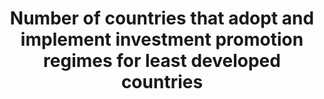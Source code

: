 ---
actual_indicator_available: null
actual_indicator_available_description: null
comments_and_limitations: null
data_non_statistical: true
date_metadata_updated: null
date_of_national_source_publication: null
disaggregation_categories: null
disaggregation_geography: null
goal_meta_link: http://unstats.un.org/sdgs/files/metadata-compilation/Metadata-Goal-17.pdf
graph: null
graph_title: Number of countries that adopt and implement investment promotion regimes
  for least developed countries
graph_type: null
has_metadata: false
indicator: 17.5.1
indicator_definition: ''
indicator_name: Number of countries that adopt and implement investment promotion
  regimes for least developed countries
indicator_sort_order: 17-05-01
indicator_variable: null
international_and_national_references: null
layout: indicator
method_of_computation: ''
periodicity: null
permalink: /17-5-1/
published: false
rationale_interpretation: ''
reporting_status: notstarted
scheduled_update_by_SDG_team: null
scheduled_update_by_national_source: null
sdg_goal: 17
source_active_1: true
source_agency_staff_email_1: null
source_agency_staff_name_1: null
source_agency_survey_dataset_1: null
source_notes_1: null
source_title_1: null
source_url_1: null
target: Adopt and implement investment promotion regimes for least developed countries.
target_id: '17.5'
time_period: null
title: Number of countries that adopt and implement investment promotion regimes for
  least developed countries
un_custodial_agency: UNCTAD
un_designated_tier: '3'
unit_of_measure: null
variable_description: null
variable_notes: null
---